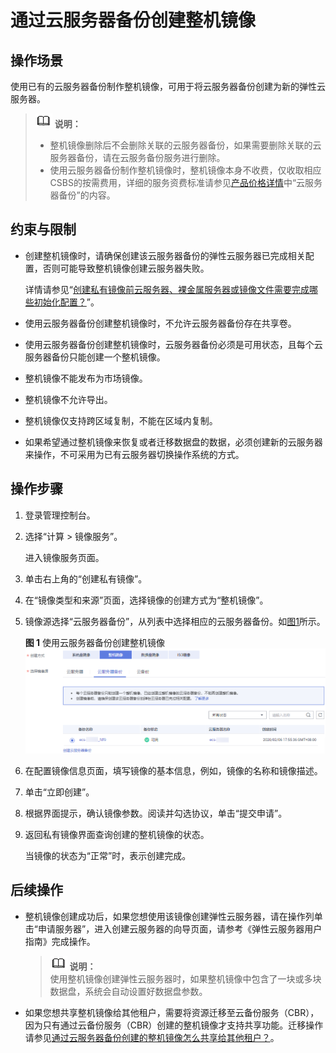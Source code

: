 # 通过云服务器备份创建整机镜像<a name="ims_01_0217"></a>

## 操作场景<a name="section1363113095818"></a>

使用已有的云服务器备份制作整机镜像，可用于将云服务器备份创建为新的弹性云服务器。

>![](public_sys-resources/icon-note.gif) **说明：**   
>-   整机镜像删除后不会删除关联的云服务器备份，如果需要删除关联的云服务器备份，请在云服务备份服务进行删除。  
>-   使用云服务器备份制作整机镜像时，整机镜像本身不收费，仅收取相应CSBS的按需费用，详细的服务资费标准请参见[产品价格详情](https://www.huaweicloud.com/pricing.html?tab=detail#/csbs)中“云服务器备份”的内容。  

## 约束与限制<a name="section4442765619267"></a>

-   创建整机镜像时，请确保创建该云服务器备份的弹性云服务器已完成相关配置，否则可能导致整机镜像创建云服务器失败。

    详情请参见“[创建私有镜像前云服务器、裸金属服务器或镜像文件需要完成哪些初始化配置？](https://support.huaweicloud.com/ims_faq/ims_faq_0022.html)”。

-   使用云服务器备份创建整机镜像时，不允许云服务器备份存在共享卷。
-   使用云服务器备份创建整机镜像时，云服务器备份必须是可用状态，且每个云服务器备份只能创建一个整机镜像。
-   整机镜像不能发布为市场镜像。
-   整机镜像不允许导出。
-   整机镜像仅支持跨区域复制，不能在区域内复制。
-   如果希望通过整机镜像来恢复或者迁移数据盘的数据，必须创建新的云服务器来操作，不可采用为已有云服务器切换操作系统的方式。

## 操作步骤<a name="section132941388548"></a>

1.  登录管理控制台。
2.  选择“计算 \> 镜像服务”。

    进入镜像服务页面。

3.  单击右上角的“创建私有镜像”。
4.  在“镜像类型和来源”页面，选择镜像的创建方式为“整机镜像”。
5.  镜像源选择“云服务器备份”，从列表中选择相应的云服务器备份。如[图1](#fig133781627134913)所示。

    **图 1**  使用云服务器备份创建整机镜像<a name="fig133781627134913"></a>  
    ![](figures/使用云服务器备份创建整机镜像.png "使用云服务器备份创建整机镜像")

6.  在配置镜像信息页面，填写镜像的基本信息，例如，镜像的名称和镜像描述。
7.  单击“立即创建”。
8.  根据界面提示，确认镜像参数。阅读并勾选协议，单击“提交申请”。
9.  返回私有镜像界面查询创建的整机镜像的状态。

    当镜像的状态为“正常”时，表示创建完成。


## 后续操作<a name="section128515823220"></a>

-   整机镜像创建成功后，如果您想使用该镜像创建弹性云服务器，请在操作列单击“申请服务器”，进入创建云服务器的向导页面，请参考《弹性云服务器用户指南》完成操作。

    >![](public_sys-resources/icon-note.gif) **说明：**   
    >使用整机镜像创建弹性云服务器时，如果整机镜像中包含了一块或多块数据盘，系统会自动设置好数据盘参数。  

-   如果您想共享整机镜像给其他租户，需要将资源迁移至云备份服务（CBR），因为只有通过云备份服务（CBR）创建的整机镜像才支持共享功能。迁移操作请参见[通过云服务器备份创建的整机镜像怎么共享给其他租户？](https://support.huaweicloud.com/ims_faq/faq_20190816_1.html)。

